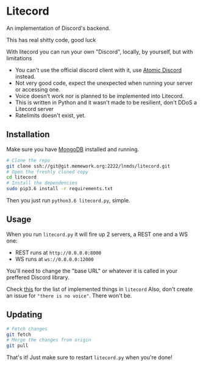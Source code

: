 # Litecord
An implementation of Discord's backend.

This has real shitty code, good luck

With litecord you can run your own "Discord", locally, by yourself, but with limitations
 * You can't use the official discord client with it, use [Atomic Discord](https://git.memework.org/heatingdevice/atomic-discord) instead.
 * Not very good code, expect the unexpected when running your server or accessing one.
 * Voice doesn't work nor is planned to be implemented into Litecord.
 * This is written in Python and it wasn't made to be resilient, don't DDoS a Litecord server
 * Ratelimits doesn't exist, yet.

## Installation

Make sure you have [MongoDB](https://www.mongodb.com/) installed and running.

```bash
# Clone the repo
git clone ssh://git@git.memework.org:2222/lnmds/litecord.git
# Open the freshly cloned copy
cd litecord
# Install the dependencies
sudo pip3.6 install -r requirements.txt
```

Then you just run `python3.6 litecord.py`, simple.

## Usage
When you run `litecord.py` it will fire up 2 servers, a REST one and a WS one:
 * REST runs at `http://0.0.0.0:8000`
 * WS runs at `ws://0.0.0.0:12000`

You'll need to change the "base URL" or whatever it is called in your preffered Discord library.

Check [this](https://git.memework.org/lnmds/litecord/issues/2) for the list of implemented things in `litecord`
Also, don't create an issue for `"there is no voice"`. There won't be.

## Updating
```bash
# Fetch changes
git fetch
# Merge the changes from origin
git pull
```
That's it! Just make sure to restart `litecord.py` when you're done!
